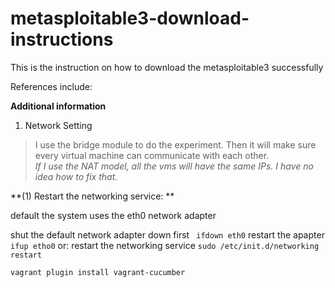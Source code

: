 # metasploitable3-download-instructions
This is the instruction on how to download the metasploitable3 successfully



References include:


**Additional information**

1. Network Setting
  > I use the bridge module to do the experiment. Then it will make sure every virtual machine can communicate with each other.     
  *If I use the NAT model, all the vms will have the same IPs. I have no idea how to fix that.* 
  
  **(1) Restart the networking service: **
  
   default the system uses the eth0 network adapter
    
   shut the default network adapter down first
    ```  ifdown eth0 ```
   restart the apapter
    ```  ifup etho0 ```
   or:
   restart the networking service
    ``` sudo /etc/init.d/networking restart ```
  



```vagrant plugin install vagrant-cucumber```


